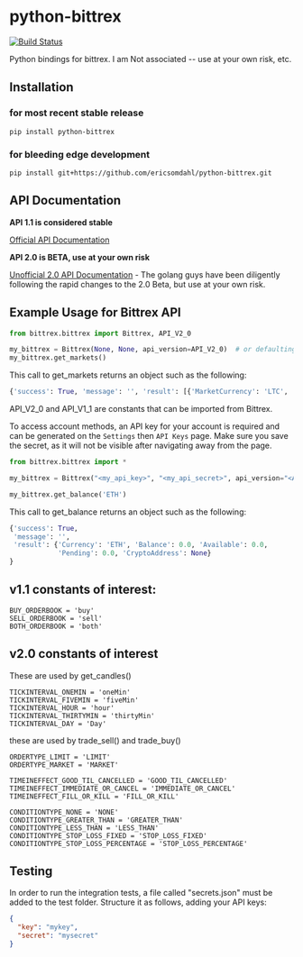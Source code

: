 python-bittrex  
==============

[![Build Status](https://travis-ci.org/ericsomdahl/python-bittrex.svg?branch=master)](https://travis-ci.org/ericsomdahl/python-bittrex)

Python bindings for bittrex.  I am Not associated -- use at your own risk, etc.


Installation
-------------

### for most recent stable release
`pip install python-bittrex`

### for bleeding edge development 
`pip install git+https://github.com/ericsomdahl/python-bittrex.git`

API Documentation
-------------
**API 1.1 is considered stable**

[Official API Documentation](https://bittrex.com/Home/Api)

**API 2.0 is BETA, use at your own risk**

[Unofficial 2.0 API Documentation](https://github.com/thebotguys/golang-bittrex-api/wiki/Bittrex-API-Reference-(Unofficial)) - The golang guys have been diligently following the rapid changes to the 2.0 Beta, but use at your own risk.


Example Usage for Bittrex API
-------------

```python
from bittrex.bittrex import Bittrex, API_V2_0

my_bittrex = Bittrex(None, None, api_version=API_V2_0)  # or defaulting to v1.1 as Bittrex(None, None)
my_bittrex.get_markets()
```

This call to get_markets returns an object such as the following:

```python
{'success': True, 'message': '', 'result': [{'MarketCurrency': 'LTC', ...
```

API_V2_0 and API_V1_1 are constants that can be imported from Bittrex.

To access account methods, an API key for your account is required and can be 
generated on the `Settings` then `API Keys` page. 
Make sure you save the secret, as it will not be visible 
after navigating away from the page. 

```python
from bittrex.bittrex import *

my_bittrex = Bittrex("<my_api_key>", "<my_api_secret>", api_version="<API_V1_1> or <API_V2_0>")

my_bittrex.get_balance('ETH')

```

This call to get_balance returns an object such as the following:

```python
{'success': True, 
 'message': '',
 'result': {'Currency': 'ETH', 'Balance': 0.0, 'Available': 0.0, 
            'Pending': 0.0, 'CryptoAddress': None}
}
```

v1.1 constants of interest:
---
```
BUY_ORDERBOOK = 'buy'
SELL_ORDERBOOK = 'sell'
BOTH_ORDERBOOK = 'both'
```

v2.0 constants of interest
---
These are used by get_candles()
```
TICKINTERVAL_ONEMIN = 'oneMin'
TICKINTERVAL_FIVEMIN = 'fiveMin'
TICKINTERVAL_HOUR = 'hour'
TICKINTERVAL_THIRTYMIN = 'thirtyMin'
TICKINTERVAL_DAY = 'Day'
```
these are used by trade_sell() and trade_buy()
```
ORDERTYPE_LIMIT = 'LIMIT'
ORDERTYPE_MARKET = 'MARKET'

TIMEINEFFECT_GOOD_TIL_CANCELLED = 'GOOD_TIL_CANCELLED'
TIMEINEFFECT_IMMEDIATE_OR_CANCEL = 'IMMEDIATE_OR_CANCEL'
TIMEINEFFECT_FILL_OR_KILL = 'FILL_OR_KILL'

CONDITIONTYPE_NONE = 'NONE'
CONDITIONTYPE_GREATER_THAN = 'GREATER_THAN'
CONDITIONTYPE_LESS_THAN = 'LESS_THAN'
CONDITIONTYPE_STOP_LOSS_FIXED = 'STOP_LOSS_FIXED'
CONDITIONTYPE_STOP_LOSS_PERCENTAGE = 'STOP_LOSS_PERCENTAGE'
```

Testing
-------


In order to run the integration tests, a file called "secrets.json" must be added to the test folder.
Structure it as follows, adding your API keys:

```json
{
  "key": "mykey",
  "secret": "mysecret"
}
```
